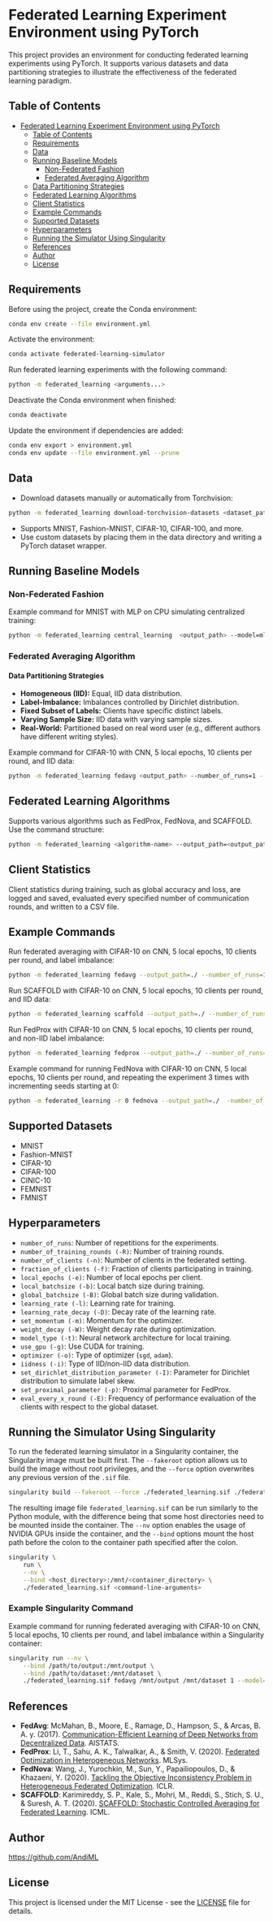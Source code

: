 # Federated Learning Experiment Environment using PyTorch

This project provides an environment for conducting federated learning experiments using PyTorch. It supports various datasets and data partitioning strategies to illustrate the effectiveness of the federated learning paradigm.

## Table of Contents

- [Federated Learning Experiment Environment using PyTorch](#federated-learning-experiment-environment-using-pytorch)
  - [Table of Contents](#table-of-contents)
  - [Requirements](#requirements)
  - [Data](#data)
  - [Running Baseline Models](#running-baseline-models)
    - [Non-Federated Fashion](#non-federated-fashion)
    - [Federated Averaging Algorithm](#federated-averaging-algorithm)
  - [Data Partitioning Strategies](#data-partitioning-strategies)
  - [Federated Learning Algorithms](#federated-learning-algorithms)
  - [Client Statistics](#client-statistics)
  - [Example Commands](#example-commands)
  - [Supported Datasets](#supported-datasets)
  - [Hyperparameters](#hyperparameters)
  - [Running the Simulator Using Singularity](#running-the-simulator-using-singularity)
  - [References](#references)
  - [Author](#author)
  - [License](#license)

## Requirements

Before using the project, create the Conda environment:

```bash
conda env create --file environment.yml
```

Activate the environment:

```bash
conda activate federated-learning-simulator
```

Run federated learning experiments with the following command:

```bash
python -m federated_learning <arguments...>
```

Deactivate the Conda environment when finished:

```bash
conda deactivate
```

Update the environment if dependencies are added:

```bash
conda env export > environment.yml
conda env update --file environment.yml --prune
```

## Data

- Download datasets manually or automatically from Torchvision:

```bash
python -m federated_learning download-torchvision-datasets <dataset_path> <dataset>
```

- Supports MNIST, Fashion-MNIST, CIFAR-10, CIFAR-100, and more.
- Use custom datasets by placing them in the data directory and writing a PyTorch dataset wrapper.

## Running Baseline Models

### Non-Federated Fashion

Example command for MNIST with MLP on CPU simulating centralized training:

```bash
python -m federated_learning central_learning  <output_path> --model=mlp --dataset=mnist --number_of_epochs=10
```

### Federated Averaging Algorithm

#### Data Partitioning Strategies

- **Homogeneous (IID):** Equal, IID data distribution.
- **Label-Imbalance:** Imbalances controlled by Dirichlet distribution.
- **Fixed Subset of Labels:** Clients have specific distinct labels.
- **Varying Sample Size:** IID data with varying sample sizes.
- **Real-World:** Partitioned based on real word user (e.g., different authors have different writing styles).

Example command for CIFAR-10 with CNN, 5 local epochs, 10 clients per round, and IID data:

```bash
python -m federated_learning fedavg <output_path> --number_of_runs=1 --model=cnn --dataset=cifar --local_epochs=10 --iidness=homo
```

## Federated Learning Algorithms

Supports various algorithms such as FedProx, FedNova, and SCAFFOLD. Use the command structure:

```bash
python -m federated_learning <algorithm-name> --output_path=<output_path> --number_of_runs=<number_of_runs> --model=<model_type> --dataset=<dataset> --local_epochs=<local_epochs> --iidness=<iidness>
```

## Client Statistics

Client statistics during training, such as global accuracy and loss, are logged and saved, evaluated every specified number of communication rounds, and written to a CSV file.

## Example Commands

Run federated averaging with CIFAR-10 on CNN, 5 local epochs, 10 clients per round, and label imbalance:

```bash
python -m federated_learning fedavg --output_path=./ --number_of_runs=1 --model=cnn --dataset=cifar --local_epochs=10 --iidness=label-imbalance
```

Run SCAFFOLD with CIFAR-10 on CNN, 5 local epochs, 10 clients per round, and IID data:

```bash
python -m federated_learning scaffold --output_path=./ --number_of_runs=1 --model=cnn --dataset=cifar --local_epochs=10 --iidness=homo
```

Run FedProx with CIFAR-10 on CNN, 5 local epochs, 10 clients per round, and non-IID label imbalance:

```bash
python -m federated_learning fedprox --output_path=./ --number_of_runs=1 --model=cnn --dataset=cifar --local_epochs=10 --iidness=label-imbalance --set_proximal_parameter=0.1
```

Example command for running FedNova with CIFAR-10 on CNN, 5 local epochs, 10 clients per round, and repeating the experiment 3 times with incrementing seeds starting at 0:

```bash
python -m federated_learning -r 0 fednova --output_path=./  -number_of_runs=3 --model=cnn --dataset=cifar --local_epochs=10 --iidness=homo --seed_start=0

```

## Supported Datasets

- MNIST
- Fashion-MNIST
- CIFAR-10
- CIFAR-100
- CINIC-10
- FEMNIST
- FMNIST

## Hyperparameters

- `number_of_runs`: Number of repetitions for the experiments.
- `number_of_training_rounds (-R)`: Number of training rounds.
- `number_of_clients (-n)`: Number of clients in the federated setting.
- `fraction_of_clients (-f)`: Fraction of clients participating in training.
- `local_epochs (-e)`: Number of local epochs per client.
- `local_batchsize (-b)`: Local batch size during training.
- `global_batchsize (-B)`: Global batch size during validation.
- `learning_rate (-l)`: Learning rate for training.
- `learning_rate_decay (-D)`: Decay rate of the learning rate.
- `set_momentum (-m)`: Momentum for the optimizer.
- `weight_decay (-W)`: Weight decay rate during optimization.
- `model_type (-t)`: Neural network architecture for local training.
- `use_gpu (-g)`: Use CUDA for training.
- `optimizer (-o)`: Type of optimizer (`sgd`, `adam`).
- `iidness (-i)`: Type of IID/non-IID data distribution.
- `set_dirichlet_distribution_parameter (-I)`: Parameter for Dirichlet distribution to simulate label skew.
- `set_proximal_parameter (-p)`: Proximal parameter for FedProx.
- `eval_every_x_round (-E)`: Frequency of performance evaluation of the clients with respect to the global dataset.
## Running the Simulator Using Singularity

To run the federated learning simulator in a Singularity container, the Singularity image must be built first. The `--fakeroot` option allows us to build the image without root privileges, and the `--force` option overwrites any previous version of the `.sif` file.

```bash
singularity build --fakeroot --force ./federated_learning.sif ./federated_learning.def
```

The resulting image file `federated_learning.sif` can be run similarly to the Python module, with the difference being that some host directories need to be mounted inside the container. The `--nv` option enables the usage of NVIDIA GPUs inside the container, and the `--bind` options mount the host path before the colon to the container path specified after the colon.

```bash
singularity \
    run \
    --nv \
    --bind <host_directory>:/mnt/<container_directory> \
    ./federated_learning.sif <command-line-arguments>
```

### Example Singularity Command

Example command for running federated averaging with CIFAR-10 on CNN, 5 local epochs, 10 clients per round, and label imbalance within a Singularity container:

```bash
singularity run --nv \
    --bind /path/to/output:/mnt/output \
    --bind /path/to/dataset:/mnt/dataset \
    ./federated_learning.sif fedavg /mnt/output /mnt/dataset 1 --model=cnn --dataset=cifar --local_epochs=10 --iidness=label-imbalance
```


## References

- **FedAvg**: McMahan, B., Moore, E., Ramage, D., Hampson, S., & Arcas, B. A. y. (2017). [Communication-Efficient Learning of Deep Networks from Decentralized Data](https://arxiv.org/abs/1602.05629). AISTATS.
- **FedProx**: Li, T., Sahu, A. K., Talwalkar, A., & Smith, V. (2020). [Federated Optimization in Heterogeneous Networks](https://arxiv.org/abs/1812.06127). MLSys.
- **FedNova**: Wang, J., Yurochkin, M., Sun, Y., Papailiopoulos, D., & Khazaeni, Y. (2020). [Tackling the Objective Inconsistency Problem in Heterogeneous Federated Optimization](https://arxiv.org/abs/2007.07481). ICLR.
- **SCAFFOLD**: Karimireddy, S. P., Kale, S., Mohri, M., Reddi, S., Stich, S. U., & Suresh, A. T. (2020). [SCAFFOLD: Stochastic Controlled Averaging for Federated Learning](https://arxiv.org/abs/1910.06378). ICML.

## Author

https://github.com/AndiML

## License

This project is licensed under the MIT License - see the [LICENSE](LICENSE) file for details.
